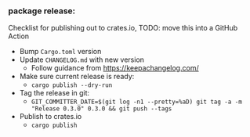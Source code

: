 

### package release:

Checklist for publishing out to crates.io, TODO: move this into a GitHub Action

- Bump `Cargo.toml` version
- Update `CHANGELOG.md` with new version
    - Follow guidance from https://keepachangelog.com/
- Make sure current release is ready:
    - `cargo publish --dry-run`
- Tag the release in git:
    - `GIT_COMMITTER_DATE=$(git log -n1 --pretty=%aD) git tag -a -m "Release 0.3.0" 0.3.0 && git push --tags`
- Publish to crates.io
    - `cargo publish`
